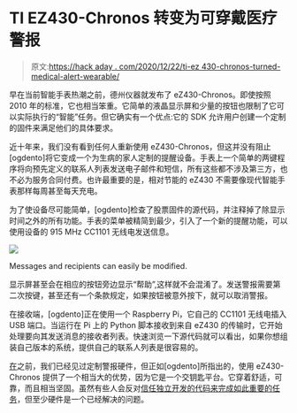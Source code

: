 # TI EZ430-Chronos 转变为可穿戴医疗警报

> 原文:[https://hack aday . com/2020/12/22/ti-ez 430-chronos-turned-medical-alert-wearable/](https://hackaday.com/2020/12/22/ti-ez430-chronos-turned-medical-alert-wearable/)

早在当前智能手表热潮之前，德州仪器就发布了 eZ430-Chronos。即使按照 2010 年的标准，它也相当笨重。它简单的液晶显示屏和少量的按钮也限制了它可以实际执行的“智能”任务。但它确实有一个优点:它的 SDK 允许用户创建一个定制的固件来满足他们的具体要求。

近十年来，我们没有看到任何人重新使用 eZ430-Chronos，但这并没有阻止[ogdento]将它变成一个为生病的家人定制的提醒设备。手表上一个简单的两键程序将向预先定义的联系人列表发送电子邮件和短信，所有这些都不涉及第三方，也不必为服务合同付费。也许最重要的是，相对节能的 eZ430 不需要像现代智能手表那样每周甚至每天充电。

为了使设备尽可能简单，[ogdento]检查了股票固件的源代码，并注释掉了除显示时间之外的所有功能。手表的菜单被精简到最少，引入了一个新的提醒功能，可以使用设备的 915 MHz CC1101 无线电发送信息。

[![](../Images/0133da32692fcfeab0fedcae859f97f6.png)](https://hackaday.com/wp-content/uploads/2020/12/ez430alert_detail.png)

Messages and recipients can easily be modified.

显示屏甚至会在相应的按钮旁边显示“帮助”,这样就不会混淆了。发送警报需要第二次按键，甚至还有一个条款规定，如果按钮被意外按下，就可以取消警报。

在接收端，[ogdento]正在使用一个 Raspberry Pi，它自己的 CC1101 无线电插入 USB 端口。当运行在 Pi 上的 Python 脚本接收到来自 eZ430 的传输时，它开始处理要向其发送消息的接收者列表。快速浏览一下源代码就可以看出，如果你想组装自己版本的系统，提供自己的联系人列表是很容易的。

[在](https://hackaday.com/2017/09/04/hackaday-prize-entry-elderly-autonomous-fall-detection/)之前，我们已经见过定制警报硬件，但正如[ogdento]所指出的，使用 eZ430-Chronos 提供了一个相当大的优势，因为它是一个交钥匙平台。它穿着舒适，可靠，而且相当坚固。虽然有些人会反对[信任独立开发的代码来完成如此重要的任务](https://hackaday.com/2020/04/09/what-does-a-dependable-open-source-ventilator-look-like/)，但至少硬件是一个已经解决的问题。